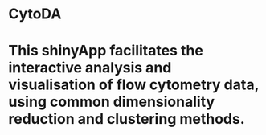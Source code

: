 # CytoDA

# This shinyApp facilitates the interactive analysis and visualisation of flow cytometry data, using common dimensionality reduction and clustering methods.
